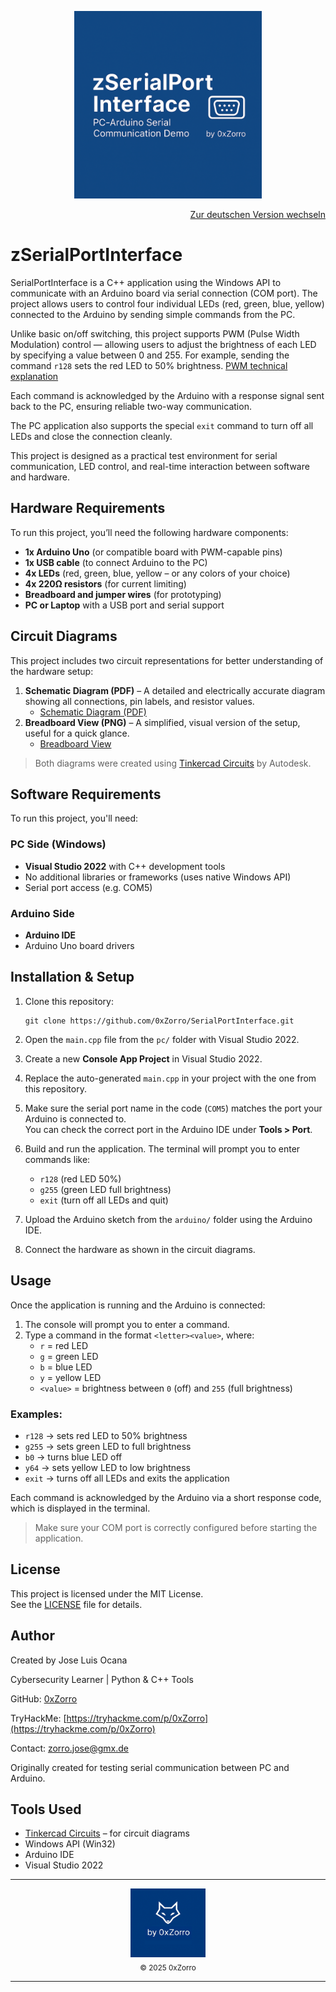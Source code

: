<p align="center">
  <img src="Banner.png" alt="zSerialPortInterface" width="300"/>
</p>

<p align="right">
  <a href="./README.md">Zur deutschen Version wechseln</a>
</p>

# zSerialPortInterface

SerialPortInterface is a C++ application using the Windows API to communicate with an Arduino board via serial connection (COM port). The project allows users to control four individual LEDs (red, green, blue, yellow) connected to the Arduino by sending simple commands from the PC.

Unlike basic on/off switching, this project supports PWM (Pulse Width Modulation) control — allowing users to adjust the brightness of each LED by specifying a value between 0 and 255. For example, sending the command `r128` sets the red LED to 50% brightness.  [PWM technical explanation](./PWM_Technical_Explanation.md)

Each command is acknowledged by the Arduino with a response signal sent back to the PC, ensuring reliable two-way communication.

The PC application also supports the special `exit` command to turn off all LEDs and close the connection cleanly.

This project is designed as a practical test environment for serial communication, LED control, and real-time interaction between software and hardware.

## Hardware Requirements

To run this project, you’ll need the following hardware components:

- **1x Arduino Uno** (or compatible board with PWM-capable pins)
- **1x USB cable** (to connect Arduino to the PC)
- **4x LEDs** (red, green, blue, yellow – or any colors of your choice)
- **4x 220Ω resistors** (for current limiting)
- **Breadboard and jumper wires** (for prototyping)
- **PC or Laptop** with a USB port and serial support

## Circuit Diagrams

This project includes two circuit representations for better understanding of the hardware setup:

1. **Schematic Diagram (PDF)** – A detailed and electrically accurate diagram showing all connections, pin labels, and resistor values.
   - [Schematic Diagram (PDF)](./Schematic%20Diagram.pdf)
2. **Breadboard View (PNG)** – A simplified, visual version of the setup, useful for a quick glance.
   - [Breadboard View](./Breadboard%20View.png)


> Both diagrams were created using [Tinkercad Circuits](https://www.tinkercad.com/circuits) by Autodesk.

## Software Requirements

To run this project, you'll need:

### PC Side (Windows)
- **Visual Studio 2022** with C++ development tools
- No additional libraries or frameworks (uses native Windows API)
- Serial port access (e.g. COM5)

### Arduino Side
- **Arduino IDE**
- Arduino Uno board drivers

## Installation & Setup

1. Clone this repository:
   ```
   git clone https://github.com/0xZorro/SerialPortInterface.git
   ```

2. Open the `main.cpp` file from the `pc/` folder with Visual Studio 2022.

3. Create a new **Console App Project** in Visual Studio 2022.

4. Replace the auto-generated `main.cpp` in your project with the one from this repository.

5. Make sure the serial port name in the code (`COM5`) matches the port your Arduino is connected to.  
   You can check the correct port in the Arduino IDE under **Tools > Port**.

6. Build and run the application. The terminal will prompt you to enter commands like:
   - `r128` (red LED 50%)
   - `g255` (green LED full brightness)
   - `exit` (turn off all LEDs and quit)

7. Upload the Arduino sketch from the `arduino/` folder using the Arduino IDE.

8. Connect the hardware as shown in the circuit diagrams.

## Usage

Once the application is running and the Arduino is connected:

1. The console will prompt you to enter a command.
2. Type a command in the format `<letter><value>`, where:
   - `r` = red LED
   - `g` = green LED
   - `b` = blue LED
   - `y` = yellow LED
   - `<value>` = brightness between `0` (off) and `255` (full brightness)

### Examples:
- `r128` → sets red LED to 50% brightness
- `g255` → sets green LED to full brightness
- `b0` → turns blue LED off
- `y64` → sets yellow LED to low brightness
- `exit` → turns off all LEDs and exits the application

Each command is acknowledged by the Arduino via a short response code, which is displayed in the terminal.

> Make sure your COM port is correctly configured before starting the application.

## License

This project is licensed under the MIT License.  
See the [LICENSE](LICENSE) file for details.

## Author

Created by Jose Luis Ocana

Cybersecurity Learner | Python & C++ Tools 

GitHub: [0xZorro](https://github.com/0xZorro) 

TryHackMe: [https://tryhackme.com/p/0xZorro](https://tryhackme.com/p/0xZorro) 

Contact: zorro.jose@gmx.de

Originally created for testing serial communication between PC and Arduino.

## Tools Used
- [Tinkercad Circuits](https://www.tinkercad.com/circuits) – for circuit diagrams
- Windows API (Win32)
- Arduino IDE
- Visual Studio 2022

---

<div align="center">
  <img src="brand.png" alt="by 0xZorro" width="120"/>
  <br/>
  <sub>© 2025 0xZorro</sub>
</div>

---
